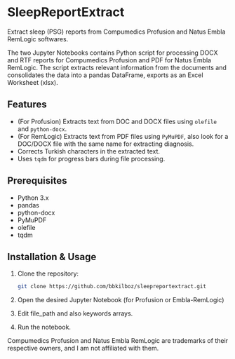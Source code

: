 # SleepReportExtract
Extract sleep (PSG) reports from Compumedics Profusion and Natus Embla RemLogic softwares. 

The two Jupyter Notebooks contains Python script for processing DOCX and RTF reports for Compumedics Profusion and PDF for Natus Embla RemLogic. The script extracts relevant information from the documents and consolidates the data into a pandas DataFrame, exports as an Excel Worksheet (xlsx). 

## Features

- (For Profusion) Extracts text from DOC and DOCX files using `olefile` and `python-docx`.
- (For RemLogic) Extracts text from PDF files using `PyMuPDF`, also look for a DOC/DOCX file with the same name for extracting diagnosis. 
- Corrects Turkish characters in the extracted text.
- Uses `tqdm` for progress bars during file processing.

## Prerequisites

- Python 3.x
- pandas
- python-docx
- PyMuPDF
- olefile
- tqdm

## Installation & Usage

1. Clone the repository:

   ```sh
   git clone https://github.com/bbkilboz/sleepreportextract.git

2. Open the desired Jupyter Notebook (for Profusion or Embla-RemLogic)
3. Edit file_path and also keywords arrays.
4. Run the notebook.

Compumedics Profusion and Natus Embla RemLogic are trademarks of their respective owners, and I am not affiliated with them.
